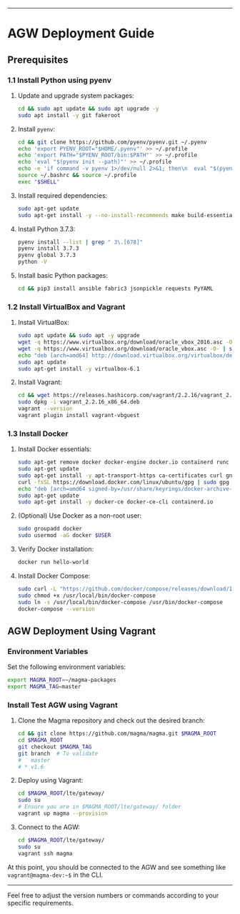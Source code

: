 
---

# AGW Deployment Guide

## Prerequisites

### 1.1 Install Python using pyenv

1. Update and upgrade system packages:
   ```bash
   cd && sudo apt update && sudo apt upgrade -y
   sudo apt install -y git fakeroot
   ```

2. Install `pyenv`:
   ```bash
   cd && git clone https://github.com/pyenv/pyenv.git ~/.pyenv
   echo 'export PYENV_ROOT="$HOME/.pyenv"' >> ~/.profile
   echo 'export PATH="$PYENV_ROOT/bin:$PATH"' >> ~/.profile
   echo 'eval "$(pyenv init --path)"' >> ~/.profile
   echo -e 'if command -v pyenv 1>/dev/null 2>&1; then\n  eval "$(pyenv init --path)"\nfi' >> ~/.bashrc
   source ~/.bashrc && source ~/.profile
   exec "$SHELL"
   ```

3. Install required dependencies:
   ```bash
   sudo apt-get update
   sudo apt-get install -y --no-install-recommends make build-essential libssl-dev zlib1g-dev libbz2-dev libreadline-dev libsqlite3-dev wget curl llvm libncurses5-dev xz-utils tk-dev libxml2-dev libxmlsec1-dev libffi-dev liblzma-dev
   ```

4. Install Python 3.7.3:
   ```bash
   pyenv install --list | grep " 3\.[678]"
   pyenv install 3.7.3
   pyenv global 3.7.3
   python -V
   ```

5. Install basic Python packages:
   ```bash
   cd && pip3 install ansible fabric3 jsonpickle requests PyYAML
   ```

### 1.2 Install VirtualBox and Vagrant

1. Install VirtualBox:
   ```bash
   sudo apt update && sudo apt -y upgrade
   wget -q https://www.virtualbox.org/download/oracle_vbox_2016.asc -O- | sudo apt-key add -
   wget -q https://www.virtualbox.org/download/oracle_vbox.asc -O- | sudo apt-key add -
   echo "deb [arch=amd64] http://download.virtualbox.org/virtualbox/debian $(lsb_release -cs) contrib" | sudo tee -a /etc/apt/sources.list.d/virtualbox.list
   sudo apt update
   sudo apt-get install -y virtualbox-6.1
   ```

2. Install Vagrant:
   ```bash
   cd && wget https://releases.hashicorp.com/vagrant/2.2.16/vagrant_2.2.16_x86_64.deb
   sudo dpkg -i vagrant_2.2.16_x86_64.deb
   vagrant --version
   vagrant plugin install vagrant-vbguest
   ```

### 1.3 Install Docker

1. Install Docker essentials:
   ```bash
   sudo apt-get remove docker docker-engine docker.io containerd runc
   sudo apt-get update
   sudo apt-get install -y apt-transport-https ca-certificates curl gnupg lsb-release software-properties-common net-tools
   curl -fsSL https://download.docker.com/linux/ubuntu/gpg | sudo gpg --dearmor -o /usr/share/keyrings/docker-archive-keyring.gpg
   echo "deb [arch=amd64 signed-by=/usr/share/keyrings/docker-archive-keyring.gpg] https://download.docker.com/linux/ubuntu $(lsb_release -cs) stable" | sudo tee /etc/apt/sources.list.d/docker.list > /dev/null
   sudo apt-get update
   sudo apt-get install -y docker-ce docker-ce-cli containerd.io
   ```

2. (Optional) Use Docker as a non-root user:
   ```bash
   sudo groupadd docker
   sudo usermod -aG docker $USER
   ```

3. Verify Docker installation:
   ```bash
   docker run hello-world
   ```

4. Install Docker Compose:
   ```bash
   sudo curl -L "https://github.com/docker/compose/releases/download/1.29.2/docker-compose-$(uname -s)-$(uname -m)" -o /usr/local/bin/docker-compose
   sudo chmod +x /usr/local/bin/docker-compose
   sudo ln -s /usr/local/bin/docker-compose /usr/bin/docker-compose
   docker-compose --version
   ```

## AGW Deployment Using Vagrant

### Environment Variables

Set the following environment variables:
```bash
export MAGMA_ROOT=~/magma-packages
export MAGMA_TAG=master
```

### Install Test AGW using Vagrant

1. Clone the Magma repository and check out the desired branch:
   ```bash
   cd && git clone https://github.com/magma/magma.git $MAGMA_ROOT
   cd $MAGMA_ROOT
   git checkout $MAGMA_TAG
   git branch  # To validate
   #   master
   # * v1.6
   ```

2. Deploy using Vagrant:
   ```bash
   cd $MAGMA_ROOT/lte/gateway/
   sudo su
   # Ensure you are in $MAGMA_ROOT/lte/gateway/ folder
   vagrant up magma --provision
   ```

3. Connect to the AGW:
   ```bash
   cd $MAGMA_ROOT/lte/gateway/
   sudo su
   vagrant ssh magma
   ```

At this point, you should be connected to the AGW and see something like `vagrant@magma-dev:~$` in the CLI.

---

Feel free to adjust the version numbers or commands according to your specific requirements.

